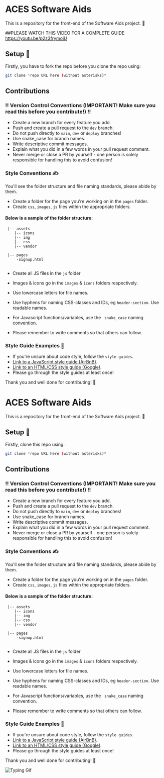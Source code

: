 # ACES Software Aids 

This is a repository for the front-end of the Software Aids project. 👋

##PLEASE WATCH THIS VIDEO FOR A COMPLETE GUIDE
https://youtu.be/p2z3frymoiU

## Setup 🎯

Firstly, you have to fork the repo before you clone the repo using:

```bash
git clone *repo URL here (without asterisks)*
```

## Contributions 

### ‼️ Version Control Conventions (IMPORTANT! Make sure you read this before you contribute!) ‼️
*  Create a new branch for every feature you add.
*  Push and create a pull request to the ```dev``` branch.
*  Do not push directly to ```main```, ```dev``` or ```deploy``` branches!
*  Use snake_case for branch names.
*  Write descriptive commit messages.
*  Explain what you did in a few words in your pull request comment.
*  Never merge or close a PR by yourself - one person is solely responsible for handling this to avoid confusion!

### Style Conventions ✍️
You'll see the folder structure and file naming standards, please abide by them.
*  Create a folder for the page you're working on in the ```pages``` folder.
*  Create ```css```, ```images```, ```js``` files within the appropriate folders.
<h4> Below is a sample of the folder structure: </h4>

```
 |-- assets
    |-- icons
    |-- img
    |-- css
    |-- vendor

 |-- pages
     -signup.html
    
```
*  Create all JS files in the ```js``` folder

*  Images & icons go in the ```images``` & ```icons``` folders respectively.
*  Use lowercase letters for file names.
*  Use hyphens for naming CSS-classes and IDs, eg ```header-section```. Use readable names.
*  For Javascript functions/variables, use the ``` snake_case``` naming convention.
*  Please remember to write comments so that others can follow.

### Style Guide Examples 📖
*  If you're unsure about code style, follow the ```style guides```.
*  [Link to a JavaScript style guide (AirBnB)](https://github.com/airbnb/javascript).
*  [Link to an HTML/CSS style guide (Google)](https://google.github.io/styleguide/htmlcssguide.html).
*  Please go through the style guides at least once!

Thank you and well done for contributing! 👏

# ACES Software Aids 

This is a repository for the front-end of the Software Aids project. 👋

## Setup 🎯

Firstly, clone this repo using:

```bash
git clone *repo URL here (without asterisks)*
```

## Contributions 

### ‼️ Version Control Conventions (IMPORTANT! Make sure you read this before you contribute!) ‼️
*  Create a new branch for every feature you add.
*  Push and create a pull request to the ```dev``` branch.
*  Do not push directly to ```main```, ```dev``` or ```deploy``` branches!
*  Use snake_case for branch names.
*  Write descriptive commit messages.
*  Explain what you did in a few words in your pull request comment.
*  Never merge or close a PR by yourself - one person is solely responsible for handling this to avoid confusion!

### Style Conventions ✍️
You'll see the folder structure and file naming standards, please abide by them.
*  Create a folder for the page you're working on in the ```pages``` folder.
*  Create ```css```, ```images```, ```js``` files within the appropriate folders.
<h4> Below is a sample of the folder structure: </h4>

```
 |-- assets
    |-- icons
    |-- img
    |-- css
    |-- vendor

 |-- pages
     -signup.html
    
```
*  Create all JS files in the ```js``` folder

*  Images & icons go in the ```images``` & ```icons``` folders respectively.
*  Use lowercase letters for file names.
*  Use hyphens for naming CSS-classes and IDs, eg ```header-section```. Use readable names.
*  For Javascript functions/variables, use the ``` snake_case``` naming convention.
*  Please remember to write comments so that others can follow.

### Style Guide Examples 📖
*  If you're unsure about code style, follow the ```style guides```.
*  [Link to a JavaScript style guide (AirBnB)](https://github.com/airbnb/javascript).
*  [Link to an HTML/CSS style guide (Google)](https://google.github.io/styleguide/htmlcssguide.html).
*  Please go through the style guides at least once!

Thank you and well done for contributing! 👏

![Typing Gif](https://c.tenor.com/cBmz8RTK_JsAAAAC/typing-anime.gif)

